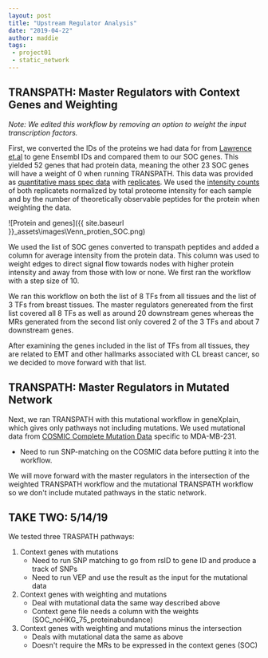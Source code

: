 ```yaml
---
layout: post
title: "Upstream Regulator Analysis"
date: "2019-04-22"
author: maddie
tags:
 - project01
 - static_network
---
```


## TRANSPATH: Master Regulators with Context Genes and Weighting

*Note: We edited this workflow by removing an option to weight the input transcription factors.*

First, we converted the IDs of the proteins we had data for from [Lawrence et.al](https://www.sciencedirect.com/science/article/pii/S2211124715003411?via%3Dihub) to gene Ensembl IDs and compared them to our SOC genes. This yielded 52 genes that had protein data, meaning the other 23 SOC genes will have a weight of 0 when running TRANSPATH. This data was provided as [quantitative mass spec data](https://github.com/MadeleineGastonguay/gastonguay_compsysmed_labnotebook/blob/dev/_projects/project1/MDAMB231_1_PepQuant.csv) with [replicates](https://github.com/MadeleineGastonguay/gastonguay_compsysmed_labnotebook/blob/dev/_projects/project1/MDAMB231_2_PepQuant.csv). We used the [intensity counts](https://github.com/MadeleineGastonguay/gastonguay_compsysmed_labnotebook/blob/dev/_projects/project1/ProteinIntensity_raw.xlsx) of both replicatets normalized by total proteome intensity for each sample and by the number of theoretically observable peptides for the protein when weighting the data.

![Protein and genes]({{ site.baseurl }}\_assets\images\Venn_protien_SOC.png)

We used the list of SOC genes converted to transpath peptides and added a column for average intensity from the protein data. This column was used to weight edges to direct signal flow towards nodes with higher protein intensity and away from those with low or none. We first ran the workflow with a step size of 10.

We ran this workflow on both the list of 8 TFs from all tissues and the list of 3 TFs from breast tissues. The master regulators genereated from the first list covered all 8 TFs as well as around 20 downstream genes whereas the MRs generated from the second list only covered 2 of the 3 TFs and about 7 downstream genes. 
 
After examining the genes included in the list of TFs from all tissues, they are related to EMT and other hallmarks associated with CL breast cancer, so we decided to move forward with that list.


## TRANSPATH: Master Regulators in Mutated Network

Next, we ran TRANSPATH with this mutational workflow in geneXplain, which gives only pathways not including mutations. We used mutational data from [COSMIC Complete Mutation Data](https://cancer.sanger.ac.uk/cosmic/download) specific to MDA-MB-231. 
- Need to run SNP-matching on the COSMIC data before putting it into the workflow.

We will move forward with the master regulators in the intersection of the weighted TRANSPATH workflow and the mutational TRANSPATH workflow so we don't include mutated pathways in the static network.


## TAKE TWO: 5/14/19

We tested three TRASPATH pathways:
1. Context genes with mutations
	- Need to run SNP matching to go from rsID to gene ID and produce a track of SNPs
	- Need to run VEP and use the result as the input for the mutational data
2. Context genes with weighting and mutations
	- Deal with mutational data the same way described above
	- Context gene file needs a column with the weights (SOC_noHKG_75_proteinabundance)
3. Context genes with weighting and mutations minus the intersection
	- Deals with mutational data the same as above 
	- Doesn't require the MRs to be expressed in the context genes (SOC)


